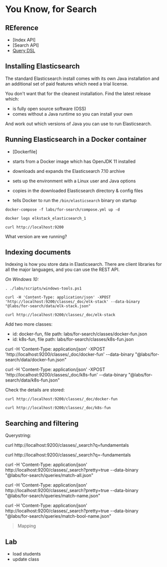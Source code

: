 # You Know, for Search

## REference

- [Index API]
- [Search API]
- [Query DSL](https://www.elastic.co/guide/en/elasticsearch/reference/current/query-dsl.html)


## Installing Elasticsearch

The standard Elasticsearch install comes with its own Java installation and an additional set of paid features which need a trial license.

You don't want that for the cleanest installation. Find the latest release which:

- is fully open source software (OSS)
- comes without a Java runtime so you can install your own

And work out which versions of Java you can use to run Elasticsearch.

## Running Elasticsearch in a Docker container

- [Dockerfile]

- starts from a Docker image which has OpenJDK 11 installed
- downloads and expands the Elasticsearch 7.10 archive
- sets up the environment with a Linux user and Java options
- copies in the downloaded Elasticsearch directory & config files
- tells Docker to run the `/bin/elasticsearch` binary on startup

```
docker-compose -f labs/for-search/compose.yml up -d
```

```
docker logs elkstack_elasticsearch_1 
```

```
curl http://localhost:9200
```

What version are we running?

## Indexing documents

Indexing is how you store data in Elasticsearch. There are client libraries for all the major languages, and you can use the REST API.

_On Windows 10:_

```
. ./labs/scripts/windows-tools.ps1
```

```
curl -H 'Content-Type: application/json' -XPOST 'http://localhost:9200/classes/_doc/elk-stack' --data-binary "@labs/for-search/data/elk-stack.json"
```

```
curl http://localhost:9200/classes/_doc/elk-stack
```

Add two more classes:

- id: docker-fun, file path: labs/for-search/classes/docker-fun.json
- id: k8s-fun, file path: labs/for-search/classes/k8s-fun.json

curl -H 'Content-Type: application/json' -XPOST 'http://localhost:9200/classes/_doc/docker-fun' --data-binary "@labs/for-search/data/docker-fun.json"

curl -H 'Content-Type: application/json' -XPOST 'http://localhost:9200/classes/_doc/k8s-fun' --data-binary "@labs/for-search/data/k8s-fun.json"

Check the details are stored:

```
curl http://localhost:9200/classes/_doc/docker-fun

curl http://localhost:9200/classes/_doc/k8s-fun
```



## Searching and filtering

Querystring:

curl http://localhost:9200/classes/_search?q=fundamentals

curl http://localhost:9200/classes/_search?q=-fundamentals

curl -H 'Content-Type: application/json' http://localhost:9200/classes/_search?pretty=true --data-binary "@labs/for-search/queries/match-all.json"


curl -H 'Content-Type: application/json' http://localhost:9200/classes/_search?pretty=true --data-binary "@labs/for-search/queries/match-name.json"

curl -H 'Content-Type: application/json' http://localhost:9200/classes/_search?pretty=true --data-binary "@labs/for-search/queries/match-bool-name.json"


> Mapping





## Lab

- load students
- update class